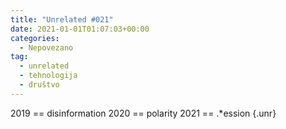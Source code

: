 ```yaml
---
title: "Unrelated #021"
date: 2021-01-01T01:07:03+00:00
categories:
  - Nepovezano
tag:
  - unrelated
  - tehnologija
  - društvo
---
```


2019 == disinformation
2020 == polarity
2021 == .\*ession
{.unr}
